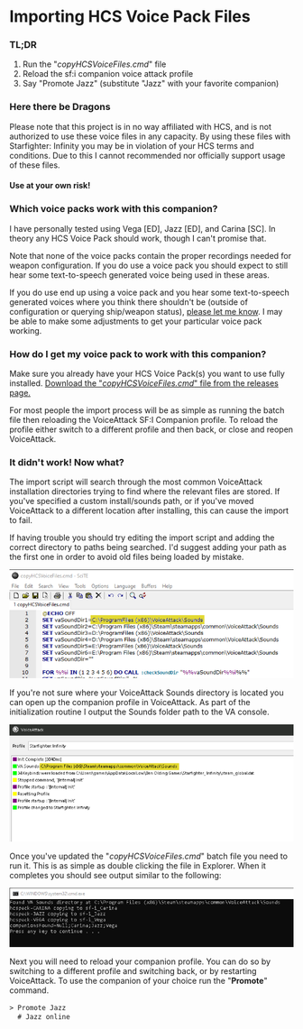 # Importing HCS Voice Pack Files

### TL;DR

1. Run the "*copyHCSVoiceFiles.cmd*" file
2. Reload the sf:i companion voice attack profile
3. Say "Promote Jazz"  (substitute "Jazz" with your favorite companion)

### Here there be Dragons
Please note that this project is in no way affiliated with HCS, and is not authorized to use these voice files in any capacity. By using these files with Starfighter: Infinity you may be in violation of your HCS terms and conditions. Due to this I cannot recommended nor officially support usage of these files.

#### Use at your own risk!

### Which voice packs work with this companion?

I have personally tested using Vega [ED], Jazz [ED], and Carina [SC]. In theory any HCS Voice Pack should work, though I can't promise that.

Note that none of the voice packs contain the proper recordings needed for weapon configuration. If you do use a voice pack you should expect to still hear some text-to-speech generated voice being used in these areas.

If you do use end up using a voice pack and you hear some text-to-speech generated voices where you think there shouldn't be (outside of configuration or querying ship/weapon status), [please let me know](mailto:m.t.m.o.s.i.e.r@gmail.com). I may be able to make some adjustments to get your particular voice pack working.

### How do I get my voice pack to work with this companion?

Make sure you already have your HCS Voice Pack(s) you want to use fully installed. [Download the "*copyHCSVoiceFiles.cmd*" file from the releases page.](https://github.com/mtmosier/sf-i-voice-companion/releases/latest)

For most people the import process will be as simple as running the batch file then reloading the VoiceAttack SF:I Companion profile.  To reload the profile either switch to a different profile and then back, or close and reopen VoiceAttack.

### It didn't work! Now what?

The import script will search through the most common VoiceAttack installation directories trying to find where the relevant files are stored.  If you've specified a custom install/sounds path, or if you've moved VoiceAttack to a different location after installing, this can cause the import to fail.

If having trouble you should try editing the import script and adding the correct directory to paths being searched. I'd suggest adding your path as the first one in order to avoid old files being loaded by mistake.

![copyHCSVoiceFiles.cmd setup](../images/copyHCSVoiceFiles_config.png?raw=true)

If you're not sure where your VoiceAttack Sounds directory is located you can open up the companion profile in VoiceAttack. As part of the initialization routine I output the Sounds folder path to the VA console.

![copyHCSVoiceFiles.cmd setup](../images/VA_companion_init_output.png?raw=true)

Once you've updated the "*copyHCSVoiceFiles.cmd*" batch file you need to run it. This is as simple as double clicking the file in Explorer. When it completes you should see output similar to the following:

![copyHCSVoiceFiles.cmd setup](../images/copyHCSVoiceFiles_output.png?raw=true)

Next you will need to reload your companion profile. You can do so by switching to a different profile and switching back, or by restarting VoiceAttack. To use the companion of your choice run the "**Promote**" command.

```
> Promote Jazz
  # Jazz online
```
